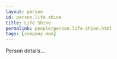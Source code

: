 ```yaml
---
layout: person
id: person.life.shine
title: Life Shine
permalink: people/person.life.shine.html
tags: [company.mom]
---
```


Person details...